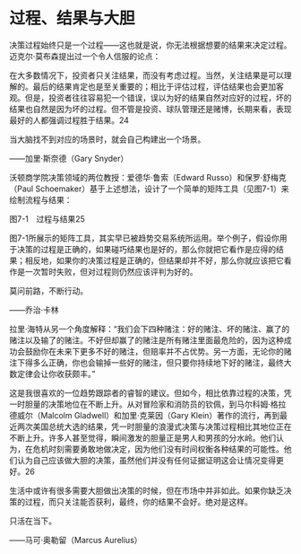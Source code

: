 # 过程、结果与大胆

决策过程始终只是一个过程——这也就是说，你无法根据想要的结果来决定过程。迈克尔·莫布森提出过一个令人信服的论点：

在大多数情况下，投资者只关注结果，而没有考虑过程。当然，关注结果是可以理解的。最后的结果肯定也是至关重要的；相比于评估过程，评估结果也会更加客观。但是，投资者往往容易犯一个错误，误以为好的结果自然对应好的过程，坏的结果也自然是因为坏的过程。但不管是投资、球队管理还是赌博，长期来看，表现最好的人都强调过程胜于结果。24

当大脑找不到对应的场景时，就会自己构建出一个场景。

——加里·斯奈德（Gary Snyder）

沃顿商学院决策领域的两位教授：爱德华·鲁索（Edward Russo）和保罗·舒梅克（Paul Schoemaker）基于上述想法，设计了一个简单的矩阵工具（见图7-1）来绘制流程与结果：

[](http://popImage?src='../Images/281-1.jpg')

图7-1　过程与结果25

图7-1所展示的矩阵工具，其实早已被趋势交易系统所运用。举个例子，假设你用于决策的过程是正确的，如果碰巧结果也是好的，那么你就把它看作是应得的结果；相反地，如果你的决策过程是正确的，但结果却并不好，那么你就应该把它看作是一次暂时失败，但对过程则仍然应该评判为好的。

莫问前路，不断行动。

——乔治·卡林

拉里·海特从另一个角度解释：“我们会下四种赌注：好的赌注、坏的赌注、赢了的赌注以及输了的赌注。不好但却赢了的赌注是所有赌注里面最危险的，因为这种成功会鼓励你在未来下更多不好的赌注，但赔率并不占优势。另一方面，无论你的赌注下得多么正确，你也会输掉一些好的赌注，但只要你持续地下好的赌注，最终大数定律会让你收获颇丰。”

这是我很喜欢的一位趋势跟踪者的睿智的建议。但如今，相比依靠过程的决策，凭一时胆量的决策地位在不断上升。从对冒险家和消防员的钦佩，到马尔科姆·格拉德威尔（Malcolm Gladwell）和加里·克莱因（Gary Klein）著作的流行，再到最近两次美国总统大选的结果，凭一时胆量的浪漫式决策与决策过程相比其地位正在不断上升。许多人甚至觉得，瞬间激发的胆量正是男人和男孩的分水岭。他们认为，在危机时刻需要勇敢地做决定，因为他们没有时间权衡各种结果的可能性。他们认为自己应该做大胆的决策，虽然他们并没有任何证据证明这会让情况变得更好。26

生活中或许有很多需要大胆做出决策的时候，但在市场中并非如此。如果你缺乏决策的过程，而只关注能否获利，最终，你的结果不会好。绝对是这样。

只活在当下。

——马可·奥勒留（Marcus Aurelius）